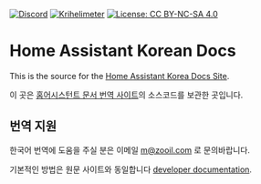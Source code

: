 [![Discord](https://img.shields.io/discord/330944238910963714.svg)](https://discord.gg/CxqDrfU)
[![Krihelimeter](https://img.shields.io/badge/Krihelimeter-unknown-brightgreen.svg)](http://www.krihelinator.xyz)
[![License: CC BY-NC-SA 4.0](https://img.shields.io/badge/License-CC%20BY--NC--SA%204.0-lightgrey.svg)](https://creativecommons.org/licenses/by-nc-sa/4.0/)

# Home Assistant Korean Docs

This is the source for the [Home Assistant Korea Docs Site](https://hakorea.github.io).

이 곳은 [홈어시스턴트 문서 번역 사이트](https://hakorea.github.io)의 소스코드를 보관한 곳입니다.

## 번역 지원

한국어 번역에 도움을 주실 분은 이메일 m@zooil.com 로 문의바랍니다.

기본적인 방법은 원문 사이트와 동일합니다 [developer documentation](https://developers.home-assistant.io/docs/documentation_index.html).
